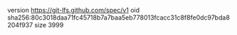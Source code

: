 version https://git-lfs.github.com/spec/v1
oid sha256:80c3018daa71fc45718b7a7baa5eb778013fcacc31c8f8fe0dc97bda8204f937
size 3999
